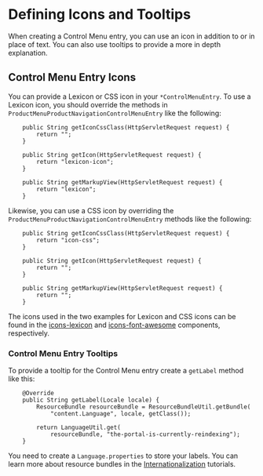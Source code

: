 # Defining Icons and Tooltips [](id=defining-icons-and-tooltips)

When creating a Control Menu entry, you can use an icon in addition to or in
place of text. You can also use tooltips to provide a more in depth
explanation.

## Control Menu Entry Icons [](id=control-menu-entry-icons)

You can provide a Lexicon or CSS icon in your `*ControlMenuEntry`. To use a 
Lexicon icon, you should override the methods in 
`ProductMenuProductNavigationControlMenuEntry` like the following:

        public String getIconCssClass(HttpServletRequest request) {
            return "";
        }

        public String getIcon(HttpServletRequest request) {
            return "lexicon-icon";
        }

        public String getMarkupView(HttpServletRequest request) {
            return "lexicon";
        }

Likewise, you can use a CSS icon by overriding the
`ProductMenuProductNavigationControlMenuEntry` methods like the following:

        public String getIconCssClass(HttpServletRequest request) {
            return "icon-css";
        }

        public String getIcon(HttpServletRequest request) {
            return "";
        }

        public String getMarkupView(HttpServletRequest request) {
            return "";
        }

The icons used in the two examples for Lexicon and CSS icons can be found in
the [icons-lexicon](https://liferay.github.io/clay/content/icons-lexicon/)
and [icons-font-awesome](https://liferay.github.io/clay/content/icons-font-awesome/)
components, respectively.

### Control Menu Entry Tooltips [](id=control-menu-entry-tooltips)

To provide a tooltip for the Control Menu entry create a `getLabel` method like 
this:

        @Override
        public String getLabel(Locale locale) {
            ResourceBundle resourceBundle = ResourceBundleUtil.getBundle(
                "content.Language", locale, getClass());

            return LanguageUtil.get(
                resourceBundle, "the-portal-is-currently-reindexing");
        }

You need to create a `Language.properties` to store your labels. You can learn 
more about resource bundles in the [Internationalization](/develop/tutorials/-/knowledge_base/7-1/internationalization)
tutorials.

